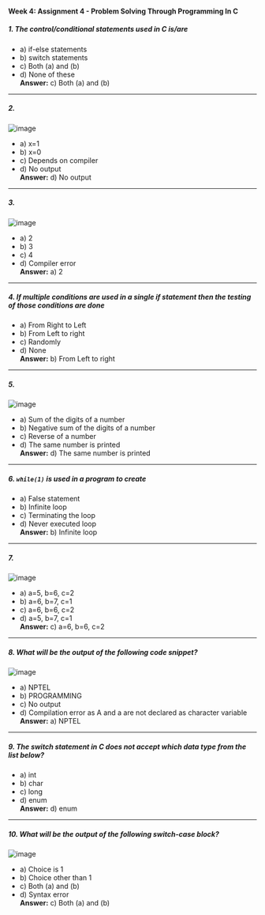 #### Week 4: Assignment 4  -  Problem Solving Through Programming In C

##### 1. The control/conditional statements used in C is/are  
- a) if-else statements  
- b) switch statements  
- c) Both (a) and (b)  
- d) None of these  
**Answer:** c) Both (a) and (b)  

---

##### 2. 
![image](https://github.com/user-attachments/assets/39958e1d-ce74-4507-9a05-1cea4c465b42)
 
- a) x=1  
- b) x=0  
- c) Depends on compiler  
- d) No output  
**Answer:** d) No output  

---

##### 3. 
![image](https://github.com/user-attachments/assets/050c470d-b006-4bec-95a0-104d9f339a84)

- a) 2  
- b) 3  
- c) 4  
- d) Compiler error  
**Answer:** a) 2 

---

##### 4. If multiple conditions are used in a single if statement then the testing of those conditions are done  
- a) From Right to Left  
- b) From Left to right  
- c) Randomly  
- d) None  
**Answer:** b) From Left to right  

---

##### 5. 
![image](https://github.com/user-attachments/assets/0523c3f4-fc9d-40bc-8ed8-bc552c3c7a61)

- a) Sum of the digits of a number  
- b) Negative sum of the digits of a number  
- c) Reverse of a number  
- d) The same number is printed  
**Answer:** d) The same number is printed  

---

##### 6. `while(1)` is used in a program to create  
- a) False statement  
- b) Infinite loop  
- c) Terminating the loop  
- d) Never executed loop  
**Answer:** b) Infinite loop  

---

##### 7.  
  ![image](https://github.com/user-attachments/assets/c72d5c66-e0b4-4768-84ab-a3b8d800dcfc)

- a) a=5, b=6, c=2  
- b) a=6, b=7, c=1  
- c) a=6, b=6, c=2  
- d) a=5, b=7, c=1  
**Answer:** c) a=6, b=6, c=2  

---

##### 8. What will be the output of the following code snippet?  

![image](https://github.com/user-attachments/assets/74b10095-c910-4385-81fa-4d62f705dae5)

- a) NPTEL  
- b) PROGRAMMING  
- c) No output  
- d) Compilation error as A and a are not declared as character variable  
**Answer:** a) NPTEL  

---

##### 9. The switch statement in C does not accept which data type from the list below?  
- a) int  
- b) char  
- c) long  
- d) enum  
**Answer:** d) enum    

---

##### 10. What will be the output of the following switch-case block?  
![image](https://github.com/user-attachments/assets/3f754fc5-5616-4416-b1c7-f5c07f87c11e)

- a) Choice is 1  
- b) Choice other than 1  
- c) Both (a) and (b)  
- d) Syntax error  
**Answer:** c) Both (a) and (b)   
